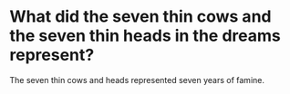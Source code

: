 # What did the seven thin cows and the seven thin heads in the dreams represent?

The seven thin cows and heads represented seven years of famine.
